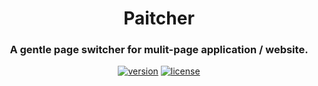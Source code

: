 <h1 align="center">Paitcher</h1>
<h3 align="center">A gentle page switcher for mulit-page application / website.</h1>
<p align="center">
    <a href="https://github.com/BearD01001/paitcher/"><img src="https://img.shields.io/badge/version-1.0.0-green.svg" alt="version"></a>
    <a href="https://github.com/BearD01001/paitcher/blob/master/LICENSE"><img src="https://img.shields.io/badge/license-MIT-blue.svg" alt="license"></a>
</p>
